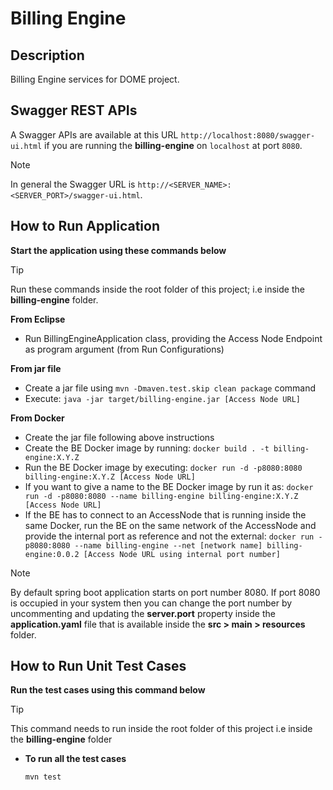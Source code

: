 # Billing Engine

## Description
Billing Engine services for DOME project.



## Swagger REST APIs
A Swagger APIs are available at this URL `http://localhost:8080/swagger-ui.html` if you are running the **billing-engine** on `localhost` at port `8080`.

> [!NOTE] 
> In general the Swagger URL is `http://<SERVER_NAME>:<SERVER_PORT>/swagger-ui.html`.



## How to Run Application
**Start the application using these commands below**

> [!TIP] 
> Run these commands inside the root folder of this project; i.e inside the **billing-engine** folder.

**From Eclipse**
-  Run BillingEngineApplication class, providing the Access Node Endpoint as program argument (from Run Configurations)

**From jar file**
- Create a jar file using `mvn -Dmaven.test.skip clean package` command
- Execute: `java -jar target/billing-engine.jar [Access Node URL]`
  
  
**From Docker**
- Create the jar file following above instructions
- Create the BE Docker image by running: `docker build . -t billing-engine:X.Y.Z`
- Run the BE Docker image by executing: `docker run -d -p8080:8080 billing-engine:X.Y.Z [Access Node URL]`
- If you want to give a name to the BE Docker image by run it as: `docker run -d -p8080:8080 --name billing-engine billing-engine:X.Y.Z [Access Node URL]`
- If the BE has to connect to an AccessNode that is running inside the same Docker, run the BE on the same network of the AccessNode and provide the internal port as reference and not the external: `docker run -p8080:8080 --name billing-engine --net [network name] billing-engine:0.0.2 [Access Node URL using internal port number]`

> [!NOTE]  
> By default spring boot application starts on port number 8080. If port 8080 is occupied in your system then you can change the port number by uncommenting and updating the **server.port** property inside the **application.yaml** file that is available inside the **src > main > resources** folder.



## How to Run Unit Test Cases
**Run the test cases using this command below**

> [!TIP] 
> This command needs to run inside the root folder of this project i.e inside the **billing-engine** folder

- **To run all the test cases**
  ```
  mvn test
  ```


